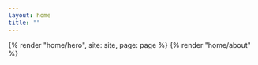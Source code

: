 ```yaml
---
layout: home
title: ""
---
```


{% render "home/hero", site: site, page: page %}
{% render "home/about" %}
<!--
<header>
  <div>
    <img width="1280" height="300" src="{% webpack_path images/euruko-glow.svg %}" alt="Euruko">
    <h1 class="neonText">13–14 Oct 2022</h1>
  </div>
</header>

<article>
  <div class="banner">
    <p>
      <strong>
        Euruko 2022 will be held in online and at
        <a href="https://www.paasitorni.fi/en/">Paasitorni</a> in Helsinki,
        Finland.
      </strong>
      This year we're taking a hybrid approach to the conference to make it
      equally good for both in-person and remote participants.
    </p>
    <p>Sign up for the Euruko mailing list below to be first to hear any news.</p>
  </div>

  <section>
    <form
      action="https://buttondown.email/api/emails/embed-subscribe/euruko"
      method="post"
      target="popupwindow"
      onsubmit="window.open('https://buttondown.email/euruko', 'popupwindow')"
      class="embeddable-buttondown-form"
    >
      <div>
        <label for="bd-email" class="form-title">Enter your email address</label>
      </div>
      <div class="form-inputs">
        <input type="email" name="email" id="bd-email" class="form-email" placeholder="Your email address" required />
        <input type="hidden" value="1" name="embed" />
        <input type="submit" value="Subscribe" class="form-submit" />
      </div>
      <p>
        <a href="https://buttondown.email" target="_blank" rel="nofollow noopener">Powered by Buttondown.</a>
      </p>
    </form>
  </section>
</article>

In the meantime, you can watch the talks from Euruko 2021 on [YouTube](https://www.youtube.com/euruko) or follow [@euruko](https://twitter.com/euruko) on Twitter.
-->
